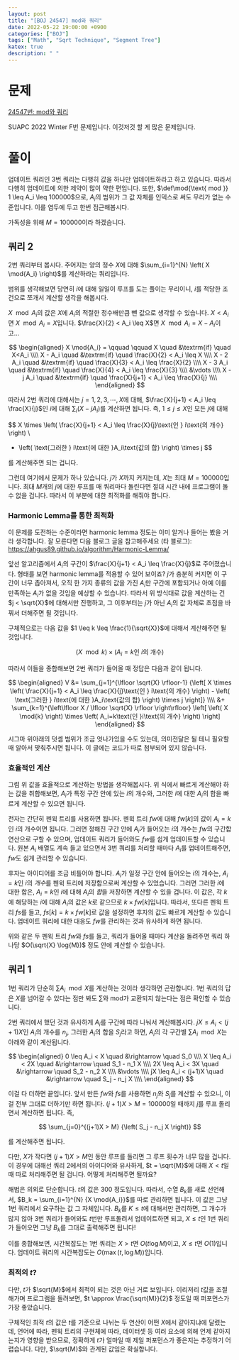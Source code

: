```yaml
---
layout: post
title: "[BOJ 24547] mod와 쿼리"
date: 2022-05-22 19:00:00 +0900
categories: ["BOJ"]
tags: ["Math", "Sqrt Technique", "Segment Tree"]
katex: true
description: " "
---
```


# 문제

[24547번: mod와 쿼리](https://www.acmicpc.net/problem/24547)

SUAPC 2022 Winter F번 문제입니다. 이것저것 할 게 많은 문제입니다.

# 풀이

업데이트 쿼리인 3번 쿼리는 다행히 값을 하나만 업데이트하라고 하고 있습니다. 따라서 다행히 업데이트에 의한 제약이 많이 약한 편입니다. 또한, $\def\mod{\text{ mod }} 1 \leq A_i \leq 100000$으로, $A_i$의 범위가 그 값 자체를 인덱스로 써도 무리가 없는 수준입니다. 이를 염두에 두고 한번 접근해봅시다.

가독성을 위해 $M = 100000$이라 하겠습니다.

## 쿼리 2

2번 쿼리부터 봅시다. 주어지는 양의 정수 $X$에 대해 $\sum_{i=1}^{N} \left( X \mod{A_i} \right)$를 계산하라는 쿼리입니다.

범위를 생각해보면 당연히 $i$에 대해 일일이 루프를 도는 풀이는 무리이니, $i$를 적당한 조건으로 쪼개서 계산할 생각을 해봅시다.

$X \mod{A_i}$의 값은 $X$에 $A_i$의 적절한 정수배만큼 뺀 값으로 생각할 수 있습니다. $X < A_i$면 $X \mod{A_i} = X$입니다. $\frac{X}{2} < A_i \leq X$면 $X \mod{A_i} = X - A_i$이고...

$$
\begin{aligned}
X \mod{A_i} = \qquad \qquad X \quad &\textrm{if} \quad X<A_i \\\\
        X - A_i \quad &\textrm{if} \quad \frac{X}{2} < A_i \leq X \\\\
      X - 2 A_i \quad &\textrm{if} \quad \frac{X}{3} < A_i \leq \frac{X}{2} \\\\
      X - 3 A_i \quad &\textrm{if} \quad \frac{X}{4} < A_i \leq \frac{X}{3} \\\\
                      &\vdots \\\\
      X - j A_i \quad &\textrm{if} \quad \frac{X}{j+1} < A_i \leq \frac{X}{j} \\\\
\end{aligned}
$$

따라서 2번 쿼리에 대해서는 $j = 1, 2, 3, \cdots , X$에 대해, $\frac{X}{j+1} < A_i \leq \frac{X}{j}$인 $i$에 대해 $\sum_{i} {\left( X - j{A}_{i} \right)}$를 계산하면 됩니다. 즉, $1 \leq j \leq X$인 모든 $j$에 대해

$$
X \times \left( \frac{X}{j+1} < A_i \leq \frac{X}{j}\text{인 } i\text{의 개수} \right) \\
 - \left( \text{그러한 } i\text{에 대한 }A_i\text{값의 합} \right) \times j
$$

를 계산해주면 되는 겁니다.

그런데 여기에서 문제가 하나 있습니다. $j$가 $X$까지 커지는데, $X$는 최대 $M = 100000$입니다. 최대 $M$개의 $j$에 대한 루프를 매 쿼리마다 돌린다면 절대 시간 내에 프로그램이 돌 수 없을 겁니다. 따라서 이 부분에 대한 최적화를 해줘야 합니다.

### Harmonic Lemma를 통한 최적화

이 문제를 도전하는 수준이라면 harmonic lemma 정도는 이미 알거나 들어는 봤을 거라 생각합니다. 잘 모른다면 다음 블로그 글을 참고해주세요 (타 블로그): <https://ahgus89.github.io/algorithm/Harmonic-Lemma/>

앞선 알고리즘에서 $A_i$의 구간이 $\frac{X}{j+1} < A_i \leq \frac{X}{j}$로 주어졌습니다. 형태를 보면 harmonic lemma를 적용할 수 있어 보이죠? $j$가 충분히 커지면 이 구간이 너무 좁아져서, 오직 한 가지 종류의 값을 가진 $A_i$만 구간에 포함되거나 아예 이를 만족하는 $A_i$가 없을 것임을 예상할 수 있습니다. 따라서 위 방식대로 값을 계산하는 건 $j < \sqrt{X}$에 대해서만 진행하고, 그 이후부터는 $j$가 아닌 $A_i$의 값 자체로 초점을 바꿔서 더해주면 될 것입니다.

구체적으로는 다음 값을 $1 \leq k \leq \frac{1}{\sqrt{X}}$에 대해서 계산해주면 될 것입니다.

$$
\left( X \mod{k} \right) \times \left( A_i=k\text{인 }i\text{의 개수} \right)
$$

따라서 이들을 종합해보면 2번 쿼리가 들어올 때 정답은 다음과 같이 됩니다.

$$
\begin{aligned}
V &= \sum_{j=1}^{\lfloor \sqrt{X} \rfloor-1} {\left[ X \times \left( \frac{X}{j+1} < A_i \leq \frac{X}{j}\text{인 } i\text{의 개수} \right) - \left( \text{그러한 } i\text{에 대한 }A_i\text{값의 합} \right) \times j \right]} \\\\
 &+ \sum_{k=1}^{\left\lfloor X / \lfloor \sqrt{X} \rfloor \right\rfloor}
 \left[ \left( X \mod{k} \right) \times \left( A_i=k\text{인 }i\text{의 개수} \right) \right]
\end{aligned}
$$

시그마 위아래의 덧셈 범위가 조금 엇나가있을 수도 있는데, 의미전달은 될 테니 필요할 때 알아서 맞춰주시면 됩니다. 이 글에는 코드가 따로 첨부되어 있지 않습니다.

### 효율적인 계산

그럼 위 값을 효율적으로 계산하는 방법을 생각해봅시다. 위 식에서 빠르게 계산해야 하는 값을 취합해보면, $A_i$가 특정 구간 안에 있는 $i$의 개수와, 그러한 $i$에 대한 $A_i$의 합을 빠르게 계산할 수 있으면 됩니다.

전자는 간단히 펜윅 트리를 사용하면 됩니다. 펜윅 트리 $fw$에 대해 $fw[k]$의 값이 $A_i = k$인 $i$의 개수이면 됩니다. 그러면 정해진 구간 안에 $A_i$가 들어오는 $i$의 개수는 $fw$의 구간합 연산으로 구할 수 있으며, 업데이트 쿼리가 들어와도 $fw$를 쉽게 업데이트할 수 있습니다. 원본 $A_i$ 배열도 계속 들고 있으면서 3번 쿼리를 처리할 때마다 $A_i$를 업데이트해주면, $fw$도 쉽게 관리할 수 있습니다.

후자는 아이디어를 조금 비틀어야 합니다. $A_i$가 일정 구간 안에 들어오는 $i$의 개수는, $A_i=k$인 $i$의 *개수*를 펜윅 트리에 저장함으로써 계산할 수 있었습니다. 그러면 그러한 $i$에 대한 합은, $A_i=k$인 $i$에 대해 $A_i$의 *합*을 저장하면 계산할 수 있을 겁니다. 이 값은, 각 $k$에 해당하는 $i$에 대해 $A_i$의 값은 $k$로 같으므로 $k \times fw[k]$입니다. 따라서, 또다른 펜윅 트리 $fs$를 들고, $fs[k] = k \times fw[k]$로 값을 설정하면 후자의 값도 빠르게 계산할 수 있습니다. 업데이트 쿼리에 대한 대응도 $fw$를 관리하는 것과 유사하게 하면 됩니다.

위와 같은 두 펜윅 트리 $fw$와 $fs$를 들고, 쿼리가 들어올 때마다 계산을 돌려주면 쿼리 하나당 $O(\sqrt{X} \log{M})$ 정도 안에 계산할 수 있습니다.

## 쿼리 1

1번 쿼리가 단순히 $\sum{A_i} \mod{X}$를 계산하는 것이라 생각하면 곤란합니다. 1번 쿼리의 답은 $X$를 넘어갈 수 있다는 점만 봐도 $\sum$와 $\text{mod}$가 교환되지 않는다는 점은 확인할 수 있습니다.

2번 쿼리에서 했던 것과 유사하게 $A_i$를 구간에 따라 나눠서 계산해봅시다. $jX \leq A_i < (j+1)X$인 $A_i$의 개수를 $n_j$, 그러한 $A_i$의 합을 $S_j$라고 하면, $A_i$의 각 구간별 $\sum{A_i} \mod{X}$는 아래와 같이 계산됩니다.

$$
\begin{aligned}
0 \leq A_i < X  \quad &\rightarrow \quad S_0 \\\\
X \leq A_i < 2X \quad &\rightarrow \quad S_1 - n_1 X \\\\
2X \leq A_i < 3X \quad &\rightarrow \quad S_2 - n_2 X \\\\
                       &\vdots \\\\
jX \leq A_i < (j+1)X \quad &\rightarrow \quad S_j - n_j X \\\\
\end{aligned}
$$

이걸 다 더하면 끝입니다. 앞서 만든 $fw$와 $fs$를 사용하면 $n_j$와 $S_j$를 계산할 수 있으니, 이걸 전부 그대로 더하기만 하면 됩니다. $(j+1)X > M = 100000$일 때까지 $j$를 루프 돌리면서 계산하면 됩니다. 즉,

$$
\sum_{j=0}^{(j+1)X > M} {\left( S_j - n_j X \right)}
$$

를 계산해주면 됩니다.

다만, $X$가 작다면 $(j+1)X > M$인 동안 루프를 돌리면 그 루프 횟수가 너무 많을 겁니다. 이 경우에 대해선 쿼리 2에서의 아이디어와 유사하게, $t = \sqrt{M}$에 대해 $X<t$일 때 따로 처리해주면 될 겁니다. 어떻게 처리해주면 될까요?

해법은 의외로 단순합니다. $t$의 값은 300 정도입니다. 따라서, 수열 $B_k$를 새로 선언해서, $B_k = \sum_{i=1}^{N} {X \mod{A_i}}$를 따로 관리하면 됩니다. 이 값은 그냥 1번 쿼리에서 요구하는 값 그 자체입니다. $B_k$를 $K \leq t$에 대해서만 관리하면, 그 개수가 많지 않아 3번 쿼리가 들어와도 $t$번만 루프돌려서 업데이트하면 되고, $X \leq t$인 1번 쿼리가 들어오면 그냥 $B_k$를 그대로 출력해주면 됩니다!

이를 종합해보면, 시간복잡도는 1번 쿼리는 $X>t$면 $O(t\log{M})$이고, $X\leq t$면 $O(1)$입니다. 업데이트 쿼리의 시간복잡도는 $O\left(\max{\left(t, \log{M}\right)}\right)$입니다.

### 최적의 $t$?

다만, $t$가 $\sqrt{M}$에서 최적이 되는 것은 아닌 거로 보입니다. 이리저리 $t$값을 조절해가며 프로그램을 돌려보면, $t \approx \frac{\sqrt{M}}{2}$ 정도일 때 퍼포먼스가 가장 좋았습니다.

구체적인 최적 $t$의 값은 $t$를 기준으로 나뉘는 두 연산이 어떤 $X$에서 같아지냐에 달렸는데, 언어에 따라, 펜윅 트리의 구현체에 따라, 데이터셋 등 여러 요소에 의해 언제 같아지는지가 영향을 받으므로, 정확하게 $t$가 얼마일 때 제일 퍼포먼스가 좋은지는 추정하기 어렵습니다. 다만, $\sqrt{M}$와 관계된 값임은 확실합니다.